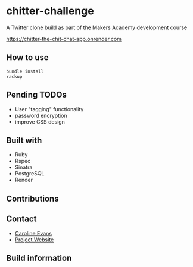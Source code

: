 # chitter-challenge

A Twitter clone build as part of the Makers Academy development course

https://chitter-the-chit-chat-app.onrender.com

## How to use

```shell
bundle install
rackup
```

## Pending TODOs
- User "tagging" functionality
- password encryption
- improve CSS design


## Built with
- Ruby
- Rspec
- Sinatra
- PostgreSQL
- Render

## Contributions


## Contact
- [Caroline Evans](mailto:carolineevans261@gmail.com)
- [Project Website](https://chitter-the-chit-chat-app.onrender.com)

## Build information
